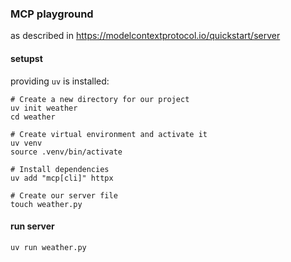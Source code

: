 ### MCP playground

as described in https://modelcontextprotocol.io/quickstart/server

#### setupst
providing `uv` is installed:

```
# Create a new directory for our project
uv init weather
cd weather

# Create virtual environment and activate it
uv venv
source .venv/bin/activate

# Install dependencies
uv add "mcp[cli]" httpx

# Create our server file
touch weather.py
```

#### run server
```
uv run weather.py
```
